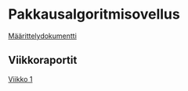 # Pakkausalgoritmisovellus

[Määrittelydokumentti](https://github.com/Juboskar/pakkausalgoritmit/blob/main/dokumentaatio/maarittelydokumentti.md)

## Viikkoraportit

[Viikko 1](https://github.com/Juboskar/pakkausalgoritmit/blob/main/dokumentaatio/viikkoraportti_1.md)